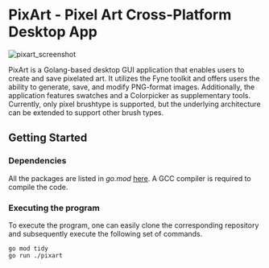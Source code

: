 # PixArt - Pixel Art Cross-Platform Desktop App
									
![pixart_screenshot](https://i.ibb.co/frfKS3N/pixart.jpg)

PixArt is a Golang-based desktop GUI application that enables users to create and save pixelated art. It utilizes the Fyne toolkit and offers users the ability to generate, save, and modify PNG-format images. Additionally, the application features swatches and a Colorpicker as supplementary tools. Currently, only pixel brushtype is supported, but the underlying architecture can be extended to support other brush types.

## Getting Started

### Dependencies

All the packages are listed in *go.mod* [here](https://github.com/shreshthgoyal/PixArt/blob/main/go.mod). A GCC compiler is required to compile the code.


### Executing the program

To execute the program, one can easily clone the corresponding repository and subsequently execute the following set of commands.

```
go mod tidy
go run ./pixart
```
